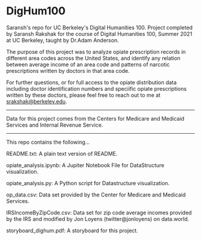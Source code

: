 # DigHum100
Saransh's repo for UC Berkeley's Digital Humanities 100. 
Project completed by Saransh Rakshak for the course of Digital Humanities 100, Summer 2021 at UC Berkeley, taught by Dr.Adam Anderson.

The purpose of this project was to analyze opiate prescription records in different area codes across the United States, and identify any relation between average income of an area code and patterns of narcotic prescriptions written by doctors in that area code.

For further questions, or for full access to the opiate distribution data including doctor identification numbers and speciific opiate prescriptions written by these doctors, please feel free to reach out to me at srakshak@berkeley.edu.

--------------------------------------------------------------

Data for this project comes from the Centers for Medicare and Medicaid Services and Internal Revenue Service.

--------------------------------------------------------------

This repo contains the following...

README.txt:                    A plain text version of README.

opiate_analysis.ipynb:         A Jupiter Notebook File for DataStructure visualization.

opiate_analysis.py:            A Python script for Datastructure visualization.

op_data.csv:                   Data set provided by the Center for Medicare and Medicaid Services.

IRSIncomeByZipCode.csv:        Data set for zip code average incomes provided by the IRS and modified by Jon Loyens (twitter@jonloyens) on data.world.

storyboard_dighum.pdf:         A storyboard for this project.
